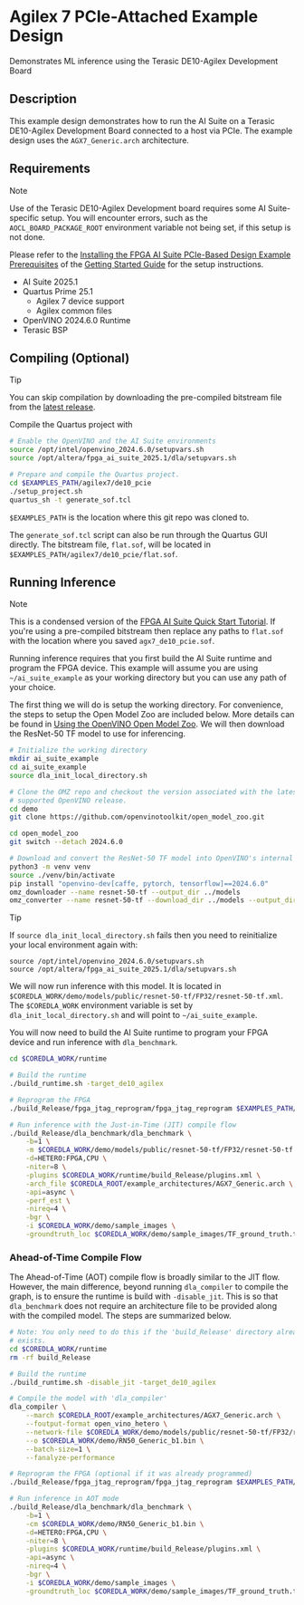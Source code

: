 # Agilex 7 PCIe-Attached Example Design

Demonstrates ML inference using the Terasic DE10-Agilex Development Board

## Description

This example design demonstrates how to run the AI Suite on a Terasic
DE10-Agilex Development Board connected to a host via PCIe.  The example design
uses the `AGX7_Generic.arch` architecture.


## Requirements

> [!NOTE]
> Use of the Terasic DE10-Agilex Development board requires some
> AI Suite-specific setup.  You will encounter errors, such as the
> `AOCL_BOARD_PACKAGE_ROOT` environment variable not being set, if this setup is
> not done.
>
> Please refer to the
> [Installing the FPGA AI Suite PCIe-Based Design Example Prerequisites](https://www.intel.com/content/www/us/en/docs/programmable/768970/2025-1/installing-the-pcie-based-design-example.html)
> of the [Getting Started Guide](https://www.intel.com/content/www/us/en/docs/programmable/768970/2025-1/getting-started-guide.html)
> for the setup instructions.

* AI Suite 2025.1
* Quartus Prime 25.1
    * Agilex 7 device support
    * Agilex common files
* OpenVINO 2024.6.0 Runtime
* Terasic BSP

## Compiling (Optional)

> [!TIP]
> You can skip compilation by downloading the pre-compiled bitstream file from
> the [latest release](https://github.com/altera-fpga/agilex-ed-ai-suite/releases).

Compile the Quartus project with

```bash
# Enable the OpenVINO and the AI Suite environments
source /opt/intel/openvino_2024.6.0/setupvars.sh
source /opt/altera/fpga_ai_suite_2025.1/dla/setupvars.sh

# Prepare and compile the Quartus project.
cd $EXAMPLES_PATH/agilex7/de10_pcie
./setup_project.sh
quartus_sh -t generate_sof.tcl
```

`$EXAMPLES_PATH` is the location where this git repo was cloned to.

The `generate_sof.tcl` script can also be run through the Quartus GUI directly.
The bitstream file, `flat.sof`, will be located in
`$EXAMPLES_PATH/agilex7/de10_pcie/flat.sof`.

## Running Inference

> [!NOTE]
> This is a condensed version of the
> [FPGA AI Suite Quick Start Tutorial](https://www.intel.com/content/www/us/en/docs/programmable/768970/2025-1/quick-start-tutorial.html).
> If you're using a pre-compiled bitstream then replace any paths to
> `flat.sof` with the location where you saved
> `agx7_de10_pcie.sof`.

Running inference requires that you first build the AI Suite runtime and program
the FPGA device.  This example will assume you are using `~/ai_suite_example` as
your working directory but you can use any path of your choice.

The first thing we will do is setup the working directory.  For convenience, the
steps to setup the Open Model Zoo are included below.  More details can be found
in [Using the OpenVINO Open Model Zoo](../../docs/using-model-zoo.md).  We will
then download the ResNet-50 TF model to use for inferencing.

```bash
# Initialize the working directory
mkdir ai_suite_example
cd ai_suite_example
source dla_init_local_directory.sh

# Clone the OMZ repo and checkout the version associated with the latest
# supported OpenVINO release.
cd demo
git clone https://github.com/openvinotoolkit/open_model_zoo.git

cd open_model_zoo
git switch --detach 2024.6.0

# Download and convert the ResNet-50 TF model into OpenVINO's internal format
python3 -m venv venv
source ./venv/bin/activate
pip install "openvino-dev[caffe, pytorch, tensorflow]==2024.6.0"
omz_downloader --name resnet-50-tf --output_dir ../models
omz_converter --name resnet-50-tf --download_dir ../models --output_dir ../models
```

> [!TIP]
> If `source dla_init_local_directory.sh` fails then you need to reinitialize
> your local environment again with:
>
> ```shell
> source /opt/intel/openvino_2024.6.0/setupvars.sh
> source /opt/altera/fpga_ai_suite_2025.1/dla/setupvars.sh
> ```

We will now run inference with this model.  It is located in
`$COREDLA_WORK/demo/models/public/resnet-50-tf/FP32/resnet-50-tf.xml`.  The
`$COREDLA_WORK` environment variable is set by `dla_init_local_directory.sh` and
will point to `~/ai_suite_example`.

You will now need to build the AI Suite runtime to program your FPGA device and
run inference with `dla_benchmark`.

```bash
cd $COREDLA_WORK/runtime

# Build the runtime
./build_runtime.sh -target_de10_agilex

# Reprogram the FPGA
./build_Release/fpga_jtag_reprogram/fpga_jtag_reprogram $EXAMPLES_PATH/agilex7/de10_pcie/flat.sof

# Run inference with the Just-in-Time (JIT) compile flow
./build_Release/dla_benchmark/dla_benchmark \
    -b=1 \
    -m $COREDLA_WORK/demo/models/public/resnet-50-tf/FP32/resnet-50-tf.xml \
    -d=HETERO:FPGA,CPU \
    -niter=8 \
    -plugins $COREDLA_WORK/runtime/build_Release/plugins.xml \
    -arch_file $COREDLA_ROOT/example_architectures/AGX7_Generic.arch \
    -api=async \
    -perf_est \
    -nireq=4 \
    -bgr \
    -i $COREDLA_WORK/demo/sample_images \
    -groundtruth_loc $COREDLA_WORK/demo/sample_images/TF_ground_truth.txt
```

### Ahead-of-Time Compile Flow

The Ahead-of-Time (AOT) compile flow is broadly similar to the JIT flow.
However, the main difference, beyond running `dla_compiler` to compile the
graph, is to ensure the runtime is build with `-disable_jit`.  This is so that
`dla_benchmark` does not require an architecture file to be provided along with
the compiled model.  The steps are summarized below.

```bash
# Note: You only need to do this if the 'build_Release' directory already
# exists.
cd $COREDLA_WORK/runtime
rm -rf build_Release

# Build the runtime
./build_runtime.sh -disable_jit -target_de10_agilex

# Compile the model with 'dla_compiler'
dla_compiler \
    --march $COREDLA_ROOT/example_architectures/AGX7_Generic.arch \
    --foutput-format open_vino_hetero \
    --network-file $COREDLA_WORK/demo/models/public/resnet-50-tf/FP32/resnet-50-tf.xml \
    --o $COREDLA_WORK/demo/RN50_Generic_b1.bin \
    --batch-size=1 \
    --fanalyze-performance

# Reprogram the FPGA (optional if it was already programmed)
./build_Release/fpga_jtag_reprogram/fpga_jtag_reprogram $EXAMPLES_PATH/agilex7/de10_pcie/flat.sof

# Run inference in AOT mode
./build_Release/dla_benchmark/dla_benchmark \
    -b=1 \
    -cm $COREDLA_WORK/demo/RN50_Generic_b1.bin \
    -d=HETERO:FPGA,CPU \
    -niter=8 \
    -plugins $COREDLA_WORK/runtime/build_Release/plugins.xml \
    -api=async \
    -nireq=4 \
    -bgr \
    -i $COREDLA_WORK/demo/sample_images \
    -groundtruth_loc $COREDLA_WORK/demo/sample_images/TF_ground_truth.txt
```
